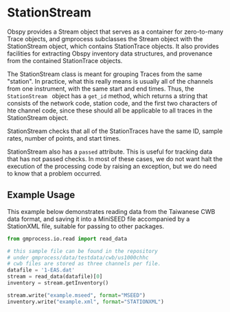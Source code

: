 # StationStream

Obspy provides a Stream object that serves as a container for zero-to-many
Trace objects, and gmprocess subclasses the Stream object with the StationStream
object, which contains StationTrace objects. It also provides facilities for
extracting Obspy inventory data structures, and provenance from the contained
StationTrace objects.


The StationStream class is meant for grouping Traces from the same "station".
In practice, what this really means is usually all of the channels from one
instrument, with the same start and end times. Thus, the `StationStream `
object has a `get_id` method, which returns a string that consists of the
network code, station code, and the first two characters of hte channel code,
since these should all be applicable to all traces in the StationStream object.

StationStream checks that all of the StationTraces have the same ID, sample
rates, number of points, and start times.

StationStream also has a `passed` attribute. This is useful for tracking data
that has not passed checks. In most of these cases, we do not want halt
the execution of the processing code by raising an exception, but we do need
to know that a problem occurred.


## Example Usage

This example below demonstrates reading data from the Taiwanese CWB
data format, and saving it into a MiniSEED file accompanied by a
StationXML file, suitable for passing to other packages.

```python
from gmprocess.io.read import read_data

# this sample file can be found in the repository
# under gmprocess/data/testdata/cwb/us1000chhc
# cwb files are stored as three channels per file.
datafile = '1-EAS.dat'
stream = read_data(datafile)[0]
inventory = stream.getInventory()

stream.write("example.mseed", format="MSEED")
inventory.write("example.xml", format="STATIONXML")
```
